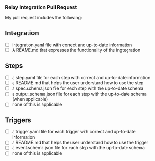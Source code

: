 ### Relay Integration Pull Request

My pull request includes the following:

## Integration

- [ ] integration.yaml file with correct and up-to-date information
- [ ] A REAME.md that expresses the functionality of the ingtegration

## Steps

- [ ] a step.yaml file for each step with correct and up-to-date information
- [ ] a README.md that helps the user understand how to use the step
- [ ] a spec.schema.json file for each step with the up-to-date schema
- [ ] a output.schema.json file for each step with the up-to-date schema (when applicable)
- [ ] none of this is applicable

## Triggers 

- [ ] a trigger.yaml file for each trigger with correct and up-to-date information
- [ ] a README.md that helps the user understand how to use the trigger
- [ ] a event.schema.json file for each step with the up-to-date schema
- [ ] none of this is applicable
